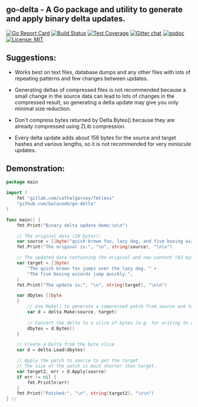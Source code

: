 ## go-delta - A Go package and utility to generate and apply binary delta updates.

[![Go Report Card](https://goreportcard.com/badge/github.com/balacode/go-delta)](https://goreportcard.com/report/github.com/balacode/go-delta)
[![Build Status](https://travis-ci.org/balacode/go-delta.svg?branch=master)](https://travis-ci.org/balacode/go-delta)
[![Test Coverage](https://coveralls.io/repos/github/balacode/go-delta/badge.svg?branch=master&service=github)](https://coveralls.io/github/balacode/go-delta?branch=master)
[![Gitter chat](https://badges.gitter.im/balacode/go-delta.png)](https://gitter.im/go-delta/Lobby)
[![godoc](https://godoc.org/github.com/balacode/go-delta?status.svg)](https://godoc.org/github.com/balacode/go-delta)
[![License: MIT](https://img.shields.io/badge/License-MIT-blue.svg)](https://opensource.org/licenses/MIT)

## Suggestions:

- Works best on text files, database dumps and any other files with lots of
  repeating patterns and few changes between updates.

- Generating deltas of compressed files is not recommended because a small
  change in the source data can lead to lots of changes in the compressed
  result, so generating a delta update may give you only minimal size
  reduction.

- Don't compress bytes returned by Delta.Bytes() because they are already
  compressed using ZLib compression.

- Every delta update adds about 156 bytes for the source and target hashes
  and various lengths, so it is not recommended for very miniscule updates.

## Demonstration:

```go
package main

import (
    fmt "gitlab.com/cathalgarvey/fmtless"
    "github.com/balacode/go-delta"
)

func main() {
    fmt.Print("Binary delta update demo:\n\n")

    // The original data (20 bytes):
    var source = []byte("quick brown fox, lazy dog, and five boxing wizards")
    fmt.Print("The original is:", "\n", string(source), "\n\n")

    // The updated data containing the original and new content (82 bytes):
    var target = []byte(
        "The quick brown fox jumps over the lazy dog. " +
        "The five boxing wizards jump quickly.",
    )
    fmt.Print("The update is:", "\n", string(target), "\n\n")

    var dbytes []byte
    {
    	// Use Make() to generate a compressed patch from source and target
    	var d = delta.Make(source, target)
    	
    	// Convert the delta to a slice of bytes (e.g. for writing to a file)
    	dbytes = d.Bytes()
    }

    // Create a Delta from the byte slice
    var d = delta.Load(dbytes)

    // Apply the patch to source to get the target
    // The size of the patch is much shorter than target.
    var target2, err = d.Apply(source)
    if err != nil {
        fmt.Println(err)
    }
    fmt.Print("Patched:", "\n", string(target2), "\n\n")
} //                                                                        main
```

